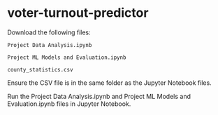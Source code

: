 # voter-turnout-predictor

Download the following files:

	Project Data Analysis.ipynb
	
	Project ML Models and Evaluation.ipynb
	
	county_statistics.csv
	
Ensure the CSV file is in the same folder as the Jupyter Notebook files.

Run the Project Data Analysis.ipynb and Project ML Models and Evaluation.ipynb files in Jupyter Notebook.
